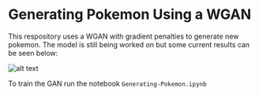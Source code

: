 # Generating Pokemon Using a WGAN

This respository uses a WGAN with gradient penalties to generate new pokemon. The model is still being worked on but some current results can be seen below:

![alt text](https://github.com/p-christ/Generating-Pokemon-Using-a-WGAN/blob/master/generated_pokemon/generated_pokemon_montage.png)

To train the GAN run the notebook `Generating-Pokemon.ipynb` 
